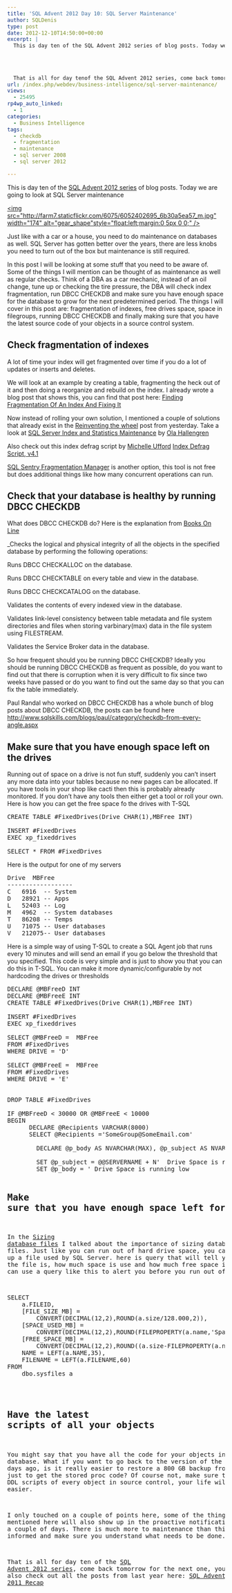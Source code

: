 ```yaml
---
title: 'SQL Advent 2012 Day 10: SQL Server Maintenance'
author: SQLDenis
type: post
date: 2012-12-10T14:50:00+00:00
excerpt: |
  This is day ten of the SQL Advent 2012 series of blog posts. Today we are going to look at SQL Server maintenance
  
  
  
    
  That is all for day tenof the SQL Advent 2012 series, come back tomorrow for the next one, you can also check out all the posts f&hellip;
url: /index.php/webdev/business-intelligence/sql-server-maintenance/
views:
  - 25495
rp4wp_auto_linked:
  - 1
categories:
  - Business Intelligence
tags:
  - checkdb
  - fragmentation
  - maintenance
  - sql server 2008
  - sql server 2012

---
```

This is day ten of the [SQL Advent 2012 series][1] of blog posts. Today we are going to look at SQL Server maintenance
  
[<img src="http://farm7.staticflickr.com/6075/6052402695_6b30a5ea57_m.jpg" width="174" alt="gear_shape"style="float:left;margin:0 5px 0 0;" />][2]

Just like with a car or a house, you need to do maintenance on databases as well. SQL Server has gotten better over the years, there are less knobs you need to turn out of the box but maintenance is still required.
  
In this post I will be looking at some stuff that you need to be aware of. Some of the things I will mention can be thought of as maintenance as well as regular checks. Think of a DBA as a car mechanic, instead of an oil change, tune up or checking the tire pressure, the DBA will check index fragmentation, run DBCC CHECKDB and make sure you have enough space for the database to grow for the next predetermined period. The things I will cover in this post are: fragmentation of indexes, free drives space, space in filegroups, running DBCC CHECKDB and finally making sure that you have the latest source code of your objects in a source control system.

## Check fragmentation of indexes

A lot of time your index will get fragmented over time if you do a lot of updates or inserts and deletes.
  
We will look at an example by creating a table, fragmenting the heck out of it and then doing a reorganize and rebuild on the index. I already wrote a blog post that shows this, you can find that post here: [Finding Fragmentation Of An Index And Fixing It][3]

Now instead of rolling your own solution, I mentioned a couple of solutions that already exist in the [Reinventing the wheel][4] post from yesterday. Take a look at [SQL Server Index and Statistics Maintenance][5] by [Ola Hallengren][6]

Also check out this index defrag script by [Michelle Ufford][7] [Index Defrag Script, v4.1][8]

[SQL Sentry Fragmentation Manager][9] is another option, this tool is not free but does additional things like how many concurrent operations can run.

## Check that your database is healthy by running DBCC CHECKDB

What does DBCC CHECKDB do? Here is the explanation from [Books On Line][10]
  
_Checks the logical and physical integrity of all the objects in the specified database by performing the following operations:</p> 

Runs DBCC CHECKALLOC on the database.

Runs DBCC CHECKTABLE on every table and view in the database.

Runs DBCC CHECKCATALOG on the database.

Validates the contents of every indexed view in the database.

Validates link-level consistency between table metadata and file system directories and files when storing varbinary(max) data in the file system using FILESTREAM.

Validates the Service Broker data in the database.</em>

So how frequent should you be running DBCC CHECKDB? Ideally you should be running DBCC CHECKDB as frequent as possible, do you want to find out that there is corruption when it is very difficult to fix since two weeks have passed or do you want to find out the same day so that you can fix the table immediately.

Paul Randal who worked on DBCC CHECKDB has a whole bunch of blog posts about DBCC CHECKDB, the posts can be found here http://www.sqlskills.com/blogs/paul/category/checkdb-from-every-angle.aspx

## Make sure that you have enough space left on the drives

Running out of space on a drive is not fun stuff, suddenly you can&#8217;t insert any more data into your tables because no new pages can be allocated. If you have tools in your shop like cacti then this is probably already monitored. If you don&#8217;t have any tools then either get a tool or roll your own. Here is how you can get the free space fo the drives with T-SQL

<pre>CREATE TABLE #FixedDrives(Drive CHAR(1),MBFree INT)

INSERT #FixedDrives
EXEC xp_fixeddrives

SELECT * FROM #FixedDrives</pre>

Here is the output for one of my servers

<pre>Drive	MBFree
------------------
C	6916  -- System
D	28921 -- Apps
L	52403 -- Log
M	4962  -- System databases
T	86208 -- Temps
U	71075 -- User databases 
V	212075-- User databases </pre>

Here is a simple way of using T-SQL to create a SQL Agent job that runs every 10 minutes and will send an email if you go below the threshold that you specified. This code is very simple and is just to show you that you can do this in T-SQL. You can make it more dynamic/configurable by not hardcoding the drives or thresholds

<pre>DECLARE @MBFreeD INT
DECLARE @MBFreeE INT
CREATE TABLE #FixedDrives(Drive CHAR(1),MBFree INT)

INSERT #FixedDrives
EXEC xp_fixeddrives

SELECT @MBFreeD =  MBFree
FROM #FixedDrives
WHERE DRIVE = 'D'

SELECT @MBFreeE =  MBFree
FROM #FixedDrives
WHERE DRIVE = 'E'


DROP TABLE #FixedDrives

IF @MBFreeD < 30000 OR @MBFreeE < 10000
BEGIN
      DECLARE @Recipients VARCHAR(8000)
	  SELECT @Recipients ='SomeGroup@SomeEmail.com'
		     
		DECLARE @p_body AS NVARCHAR(MAX), @p_subject AS NVARCHAR(MAX), @p_profile_name AS NVARCHAR(MAX)

		SET @p_subject = @@SERVERNAME + N'  Drive Space is running low'
		SET @p_body = ' Drive Space is running low <br&gt;<br&gt;<br&gt;' + CHAR(13) + CHAR(10) + 'Drive D has ' 
		+ CONVERT(VARCHAR(20),@MBFreeD) + ' MB left <br&gt;' + CHAR(13) + CHAR(10) + 'Drive E has ' 
		+ CONVERT(VARCHAR(20),@MBFreeE) + ' MB left'

		EXEC msdb.dbo.sp_send_dbmail
		   @recipients = @Recipients,
		   @body = @p_body,
		   @body_format = 'HTML',
		   @subject = @p_subject
END</pre>

## Make sure that you have enough space left for the filegroups

In the [Sizing database files][11] I talked about the importance of sizing database files. Just like you can run out of hard drive space, you can also fill up a file used by SQL Server. here is query that will tell you how big the file is, how much space is use and how much free space is left. You can use a query like this to alert you before you run out of space

<pre>SELECT
	a.FILEID,
	[FILE_SIZE_MB] = 
		CONVERT(DECIMAL(12,2),ROUND(a.size/128.000,2)),
	[SPACE_USED_MB] =
		CONVERT(DECIMAL(12,2),ROUND(FILEPROPERTY(a.name,'SpaceUsed')/128.000,2)),
	[FREE_SPACE_MB] =
		CONVERT(DECIMAL(12,2),ROUND((a.size-FILEPROPERTY(a.name,'SpaceUsed'))/128.000,2)) ,
	NAME = LEFT(a.NAME,35),
	FILENAME = LEFT(a.FILENAME,60)
FROM
	dbo.sysfiles a</pre>

## Have the latest scripts of all your objects

You might say that you have all the code for your objects in the database. What if you want to go back to the version of the proc from 3 days ago, is it really easier to restore a 800 GB backup from 3 days ago just to get the stored proc code? Of course not, make sure that you have DDL scripts of every object in source control, your life will be much easier.

I only touched on a couple of points here, some of the things mentioned here will also show up in the proactive notifications post in a couple of days. There is much more to maintenance than this, keep informed and make sure you understand what needs to be done.

That is all for day ten of the [SQL Advent 2012 series][1], come back tomorrow for the next one, you can also check out all the posts from last year here: [SQL Advent 2011 Recap][12]

 [1]: /index.php/DataMgmt/DBProgramming/sql-advent-2012-here-is
 [2]: http://www.flickr.com/photos/43830351@N03/6052402695/ "gear_shape by chance.press, on Flickr"
 [3]: /index.php/DataMgmt/DataDesign/finding-fragmentation-of-an-index-and-fi
 [4]: /index.php/DataMgmt/DBProgramming/MSSQLServer/sql-advent-2012-day-10
 [5]: http://ola.hallengren.com/sql-server-index-and-statistics-maintenance.html
 [6]: http://ola.hallengren.com/
 [7]: http://sqlfool.com/
 [8]: http://sqlfool.com/2011/06/index-defrag-script-v4-1/
 [9]: http://www.sqlsentry.net/fragmentation-manager/sql-server-index-analysis-and-defrag.asp
 [10]: http://msdn.microsoft.com/en-us/library/ms176064
 [11]: /index.php/DataMgmt/DBAdmin/MSSQLServerAdmin/sizing-database-files
 [12]: /index.php/DataMgmt/DataDesign/sql-advent-2011-recap